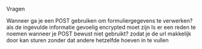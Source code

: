Vragen

Wanneer ga je een POST gebruiken om formuliergegevens te verwerken?
als de ingevulde informatie gevoelig encrypted moet zijn
Is er een reden te noemen wanneer je POST bewust niet gebruikt?
zodat je de url makkelijk door kan sturen zonder dat andere hetzelfde hoeven in te vullen